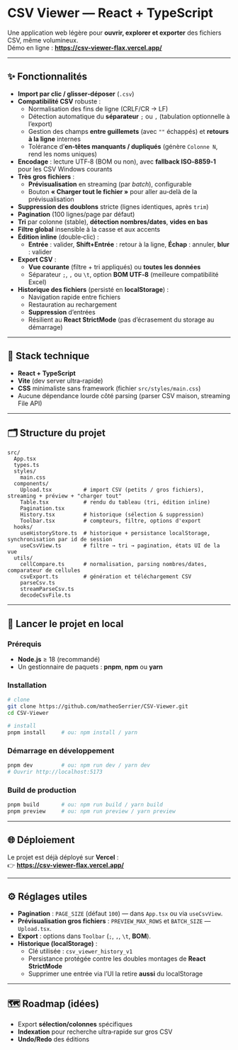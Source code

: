 # CSV Viewer — React + TypeScript

Une application web légère pour **ouvrir, explorer et exporter** des fichiers CSV, même volumineux.  
Démo en ligne : **https://csv-viewer-flax.vercel.app/**

---

## ✨ Fonctionnalités

- **Import par clic / glisser‑déposer** (`.csv`)
- **Compatibilité CSV** robuste :
  - Normalisation des fins de ligne (CRLF/CR → LF)
  - Détection automatique du **séparateur** `;` ou `,` (tabulation optionnelle à l’export)
  - Gestion des champs **entre guillemets** (avec `""` échappés) et **retours à la ligne** internes
  - Tolérance d’**en‑têtes manquants / dupliqués** (génère `Colonne N`, rend les noms uniques)
- **Encodage** : lecture UTF‑8 (BOM ou non), avec **fallback ISO‑8859‑1** pour les CSV Windows courants
- **Très gros fichiers** :
  - **Prévisualisation** en streaming (par *batch*), configurable
  - Bouton **« Charger tout le fichier »** pour aller au‑delà de la prévisualisation
- **Suppression des doublons** stricte (lignes identiques, après `trim`)
- **Pagination** (100 lignes/page par défaut)
- **Tri** par colonne (stable), **détection nombres/dates**, **vides en bas**
- **Filtre global** insensible à la casse et aux accents
- **Édition inline** (double‑clic) :
  - **Entrée** : valider, **Shift+Entrée** : retour à la ligne, **Échap** : annuler, **blur** : valider
- **Export CSV** :
  - **Vue courante** (filtre + tri appliqués) ou **toutes les données**
  - Séparateur `;`, `,` ou `\t`, option **BOM UTF‑8** (meilleure compatibilité Excel)
- **Historique des fichiers** (persisté en **localStorage**) :
  - Navigation rapide entre fichiers
  - Restauration au rechargement
  - **Suppression** d’entrées
  - Résilient au **React StrictMode** (pas d’écrasement du storage au démarrage)

---

## 🧰 Stack technique

- **React + TypeScript**
- **Vite** (dev server ultra‑rapide)
- **CSS** minimaliste sans framework (fichier `src/styles/main.css`)
- Aucune dépendance lourde côté parsing (parser CSV maison, streaming File API)

---

## 🗂️ Structure du projet

```text
src/
  App.tsx
  types.ts
  styles/
    main.css
  components/
    Upload.tsx          # import CSV (petits / gros fichiers), streaming + préview + "charger tout"
    Table.tsx           # rendu du tableau (tri, édition inline)
    Pagination.tsx
    History.tsx         # historique (sélection & suppression)
    Toolbar.tsx         # compteurs, filtre, options d'export
  hooks/
    useHistoryStore.ts  # historique + persistance localStorage, synchronisation par id de session
    useCsvView.ts       # filtre → tri → pagination, états UI de la vue
  utils/
    cellCompare.ts      # normalisation, parsing nombres/dates, comparateur de cellules
    csvExport.ts        # génération et téléchargement CSV
    parseCsv.ts
    streamParseCsv.ts
    decodeCsvFile.ts
```

---

## 🚀 Lancer le projet en local

### Prérequis
- **Node.js** ≥ 18 (recommandé)
- Un gestionnaire de paquets : **pnpm**, **npm** ou **yarn**

### Installation

```bash
# clone
git clone https://github.com/matheoSerrier/CSV-Viewer.git
cd CSV-Viewer

# install
pnpm install     # ou: npm install / yarn
```

### Démarrage en développement

```bash
pnpm dev         # ou: npm run dev / yarn dev
# Ouvrir http://localhost:5173
```

### Build de production

```bash
pnpm build       # ou: npm run build / yarn build
pnpm preview     # ou: npm run preview / yarn preview
```

---

## 🌐 Déploiement

Le projet est déjà déployé sur **Vercel** :  
👉 **https://csv-viewer-flax.vercel.app/**


---

## ⚙️ Réglages utiles

- **Pagination** : `PAGE_SIZE` (défaut `100`) — dans `App.tsx` ou via `useCsvView`.
- **Prévisualisation gros fichiers** : `PREVIEW_MAX_ROWS` et `BATCH_SIZE` — `Upload.tsx`.
- **Export** : options dans `Toolbar` (`;`, `,`, `\t`, **BOM**).
- **Historique (localStorage)** :
  - Clé utilisée : `csv_viewer_history_v1`
  - Persistance protégée contre les doubles montages de **React StrictMode**
  - Supprimer une entrée via l’UI la retire **aussi** du localStorage

---

## 🗺️ Roadmap (idées)

- Export **sélection/colonnes** spécifiques
- **Indexation** pour recherche ultra‑rapide sur gros CSV
- **Undo/Redo** des éditions

